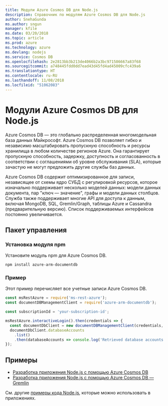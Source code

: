 ```yaml
---
title: Модули Azure Cosmos DB для Node.js
description: Справочник по модулям Azure Cosmos DB для Node.js
author: SnehaGunda
ms.author: sngun
manager: kfile
ms.date: 03/20/2018
ms.topic: article
ms.prod: azure
ms.technology: azure
ms.devlang: nodejs
ms.service: Cosmos DB
ms.openlocfilehash: 2e2813bb3b213de4066b2a3bc971586667a83f68
ms.sourcegitcommit: a748445fdd0dd7ead43d45fd4ad45009cfc439a6
ms.translationtype: HT
ms.contentlocale: ru-RU
ms.lasthandoff: 11/08/2018
ms.locfileid: "51062083"
---
```

# <a name="azure-cosmos-db-modules-for-nodejs"></a>Модули Azure Cosmos DB для Node.js

Azure Cosmos DB — это глобально распределенная многомодельная база данных Майкрософт. Azure Cosmos DB позволяет гибко и независимо масштабировать пропускную способность и ресурсы хранилища в любом количестве регионов Azure. Она гарантирует пропускную способность, задержку, доступность и согласованность в соответствии с соглашениями об уровне обслуживания (SLA), которые зачастую не могут предложить другие службы баз данных.

Azure Cosmos DB содержит оптимизированное для записи, независящее от схемы ядро СУБД с регулировкой ресурсов, которое изначально поддерживает несколько моделей данных: модели данных документа, пар "ключ — значение", графы и модели данных столбцов. Служба также поддерживает многие API для доступа к данным, включая MongoDB, SQL, Gremlin/Graph, таблицы Azure и Cassandra (предварительную версию). Список поддерживаемых интерфейсов постоянно увеличивается.

## <a name="management-package"></a>Пакет управления

### <a name="install-the-npm-module"></a>Установка модуля npm 

Установите модуль npm для Azure Cosmos DB.

```bash
npm install azure-arm-documentdb
```

### <a name="example"></a>Пример

Этот пример перечисляет все учетные записи Azure Cosmos DB.

```javascript
const msRestAzure = require('ms-rest-azure');
const documentDBManagementClient = require('azure-arm-documentdb');

const subscriptionId = 'your-subscription-id';

msRestAzure.interactiveLogin().then(credentials => {
  const documentDbClient = new documentDBManagementClient(credentials, subscriptionId);
  documentDbClient.databaseAccounts
    .list()
    .then(databaseAccounts => console.log('Retrieved database accounts: ', databaseAccounts));
});
```

## <a name="samples"></a>Примеры

* [Разработка приложения Node.js с помощью Azure Cosmos DB](https://azure.microsoft.com/resources/samples/azure-cosmos-db-documentdb-nodejs-getting-started/)
* [Разработка приложения Node.js с помощью Azure Cosmos DB — Gremlin](https://azure.microsoft.com/resources/samples/azure-cosmos-db-graph-nodejs-getting-started/)

См. другие [примеры кода Node.js](https://azure.microsoft.com/resources/samples/?platform=nodejs), которые можно использовать в приложениях.
